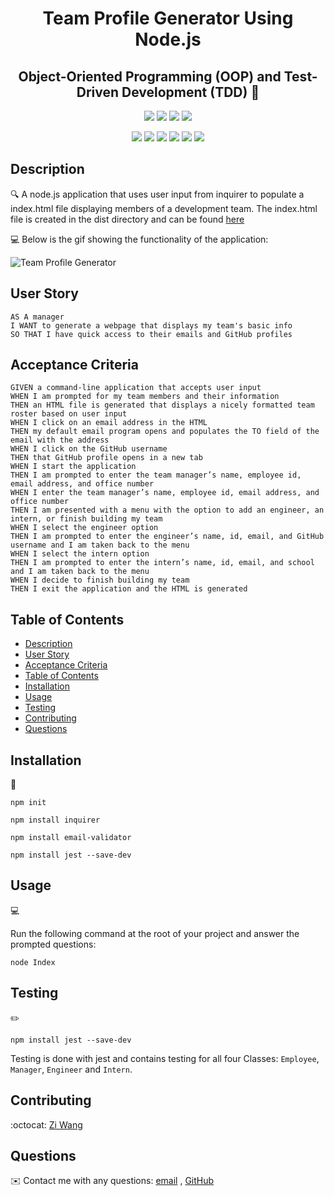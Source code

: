 
<h1 align="center">Team Profile Generator Using Node.js</h1>
<h2 align="center">Object-Oriented Programming (OOP) and Test-Driven Development (TDD) 👋</h2>
  
<p align="center">
    <img src="https://img.shields.io/github/repo-size/ZiWang55/Team_Profile_Generator" />
    <img src="https://img.shields.io/github/languages/top/ZiWang55/Team_Profile_Generator"  />
    <img src="https://img.shields.io/github/issues/ZiWang55/Team_Profile_Generator" />
    <img src="https://img.shields.io/github/last-commit/ZiWang55/Team_Profile_Generator" >
</p>
  
<p align="center">
    <img src="https://img.shields.io/badge/Javascript-yellow" />
    <img src="https://img.shields.io/badge/jQuery-blue"  />
    <img src="https://img.shields.io/badge/-node.js-green" />
    <img src="https://img.shields.io/badge/-inquirer-red" >
    <img src="https://img.shields.io/badge/-screencastify-lightgrey" />
    <img src="https://img.shields.io/badge/-json-orange" />
</p>
   
## Description

🔍 A node.js application that uses user input from inquirer to populate a index.html file displaying members of a development team. The index.html file is created in the dist directory and can be found [here](.dist/index.html)  
  
💻 Below is the gif showing the functionality of the application:
  
![Team Profile Generator](./src/functionality-gif.gif)
  
## User Story
  
```
AS A manager
I WANT to generate a webpage that displays my team's basic info
SO THAT I have quick access to their emails and GitHub profiles
```
  
## Acceptance Criteria
  
``` 
GIVEN a command-line application that accepts user input
WHEN I am prompted for my team members and their information
THEN an HTML file is generated that displays a nicely formatted team roster based on user input
WHEN I click on an email address in the HTML
THEN my default email program opens and populates the TO field of the email with the address
WHEN I click on the GitHub username
THEN that GitHub profile opens in a new tab
WHEN I start the application
THEN I am prompted to enter the team manager’s name, employee id, email address, and office number
WHEN I enter the team manager’s name, employee id, email address, and office number
THEN I am presented with a menu with the option to add an engineer, an intern, or finish building my team
WHEN I select the engineer option
THEN I am prompted to enter the engineer’s name, id, email, and GitHub username and I am taken back to the menu
WHEN I select the intern option
THEN I am prompted to enter the intern’s name, id, email, and school and I am taken back to the menu
WHEN I decide to finish building my team
THEN I exit the application and the HTML is generated
```
  
## Table of Contents
- [Description](#description)
- [User Story](#user-story)
- [Acceptance Criteria](#acceptance-criteria)
- [Table of Contents](#table-of-contents)
- [Installation](#installation)
- [Usage](#usage)
- [Testing](#testing)
- [Contributing](#contributing)
- [Questions](#questions)

## Installation
💾   
  
`npm init`
  
`npm install inquirer`

`npm install email-validator`

`npm install jest --save-dev`
  
## Usage
💻   
  
Run the following command at the root of your project and answer the prompted questions:
  
`node Index`

## Testing
✏️

`npm install jest --save-dev`

Testing is done with jest and contains testing for all four Classes: `Employee`, `Manager`, `Engineer` and `Intern`.

## Contributing
:octocat: [Zi Wang](https://github.com/ZiWang55)

## Questions
✉️ Contact me with any questions: [email](mailto:ziwang55@gmail.com) , [GitHub](https://github.com/ZiWang55)<br />
